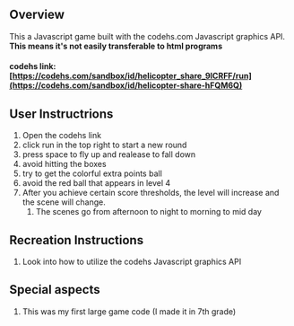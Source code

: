 ## Overview
This a Javascript game built with the codehs.com Javascript graphics API. **This means it's not easily transferable to html programs**

#### codehs link: [https://codehs.com/sandbox/id/helicopter_share_9lCRFF/run](https://codehs.com/sandbox/id/helicopter-share-hFQM6Q)

## User Instructrions
1. Open the codehs link
2. click run in the top right to start a new round
3. press space to fly up and realease to fall down
4. avoid hitting the boxes
5. try to get the colorful extra points ball
6. avoid the red ball that appears in level 4
7. After you achieve certain score thresholds, the level will increase and the scene will change.
    1. The scenes go from afternoon to night to morning to mid day

## Recreation Instructions
1. Look into how to utilize the codehs Javascript graphics API

## Special aspects
1. This was my first large game code (I made it in 7th grade)
